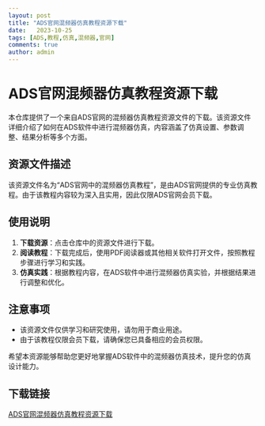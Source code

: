 ```yaml
---
layout: post
title: "ADS官网混频器仿真教程资源下载"
date:   2023-10-25
tags: [ADS,教程,仿真,混频器,官网]
comments: true
author: admin
---
```

# ADS官网混频器仿真教程资源下载

本仓库提供了一个来自ADS官网的混频器仿真教程资源文件的下载。该资源文件详细介绍了如何在ADS软件中进行混频器仿真，内容涵盖了仿真设置、参数调整、结果分析等多个方面。

## 资源文件描述

该资源文件名为“ADS官网中的混频器仿真教程”，是由ADS官网提供的专业仿真教程。由于该教程内容较为深入且实用，因此仅限ADS官网会员下载。

## 使用说明

1. **下载资源**：点击仓库中的资源文件进行下载。
2. **阅读教程**：下载完成后，使用PDF阅读器或其他相关软件打开文件，按照教程步骤进行学习和实践。
3. **仿真实践**：根据教程内容，在ADS软件中进行混频器仿真实验，并根据结果进行调整和优化。

## 注意事项

- 该资源文件仅供学习和研究使用，请勿用于商业用途。
- 由于该教程仅限会员下载，请确保您已具备相应的会员权限。

希望本资源能够帮助您更好地掌握ADS软件中的混频器仿真技术，提升您的仿真设计能力。

## 下载链接

[ADS官网混频器仿真教程资源下载](https://pan.quark.cn/s/56d4ff62ff5a)